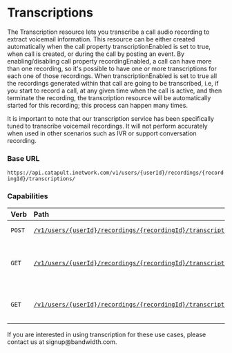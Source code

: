 # Transcriptions

The Transcription resource lets you transcribe a call audio recording to extract voicemail information. This resource can be either created automatically when the call property transcriptionEnabled is set to true, when call is created, or during the call by posting an event. By enabling/disabling call property recordingEnabled, a call can have more than one recording, so it's possible to have one or more transcriptions for each one of those recordings. When transcriptionEnabled is set to true all the recordings generated within that call are going to be transcribed, i.e, if you start to record a call, at any given time when the call is active, and then terminate the recording, the transcription resource will be automatically started for this recording; this process can happen many times.

<aside class="alert general">
<p>
It is important to note that our transcription service has been specifically tuned to transcribe voicemail recordings. It will not perform accurately when used in other scenarios such as IVR or support conversation recording.
</p>
</aside>

### Base URL

`https://api.catapult.inetwork.com/v1/users/{userId}/recordings/{recordingId}/transcriptions/`

### Capabilities

| Verb                           | Path                                                                                                                  | about                                           |
|:-------------------------------|:----------------------------------------------------------------------------------------------------------------------|:------------------------------------------------|
| <code class="post">POST</code> | [`/v1/users/{userId}/recordings/{recordingId}/transcriptions`](postTranscriptions.md)                                 | Create a new transcription                      |
| <code class="get">GET</code>   | [`/v1/users/{userId}/recordings/{recordingId}/transcriptions`](getTranscriptions.md)                                  | Get all transcriptions for a recording resource |
| <code class="get">GET</code>   | [`/v1/users/{userId}/recordings/{recordingId}/transcriptions/{transcriptionId}`](getTranscriptionsTranscriptionId.md) | Get properties for a specific transcription     |

<aside class="alert success">
<p>
If you are interested in using transcription for these use cases, please contact us at signup@bandwidth.com.
</p>
</aside>
